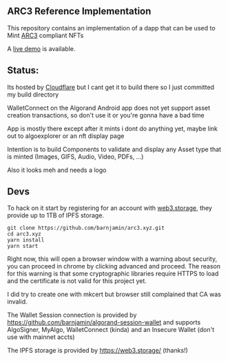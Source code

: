 ARC3 Reference Implementation
-----------------------------

This repository contains an implementation of a dapp that can be used to Mint [ARC3](https://github.com/algorandfoundation/ARCs/blob/main/ARCs/arc-0003.md) compliant NFTs

A [live demo](https://arc3.xyz) is available.


Status:
-------

Its hosted by [Cloudflare](https://pages.dev) but I cant get it to build there so I just committed my build directory

WalletConnect on the Algorand Android app does not yet support asset creation transactions, so don't use it or you're gonna have a bad time

App is mostly there except after it mints i dont do anything yet, maybe link out to algoexplorer or an nft display page

Intention is to build Components to validate and display any Asset type that is minted (Images, GIFS, Audio, Video, PDFs, ...)

Also it looks meh and needs a logo 


Devs
-----

To hack on it start by registering for an account with [web3.storage](https://web3.storage), they provide up to 1TB of IPFS storage.

```
git clone https://github.com/barnjamin/arc3.xyz.git
cd arc3.xyz
yarn install
yarn start
```

Right now, this will open a browser window with a warning about security, you can proceed in chrome by clicking advanced and proceed.  The reason for this warning is that some cryptographic libraries require HTTPS to load and the certificate is not valid for this project yet.

I did try to create one with mkcert but browser still complained that CA was invalid.

The Wallet Session connection is provided by https://github.com/barnjamin/algorand-session-wallet  and supports AlgoSigner, MyAlgo, WalletConnect (kinda) and an Insecure Wallet (don't use with mainnet accts)

The IPFS storage is provided by https://web3.storage/ (thanks!)


